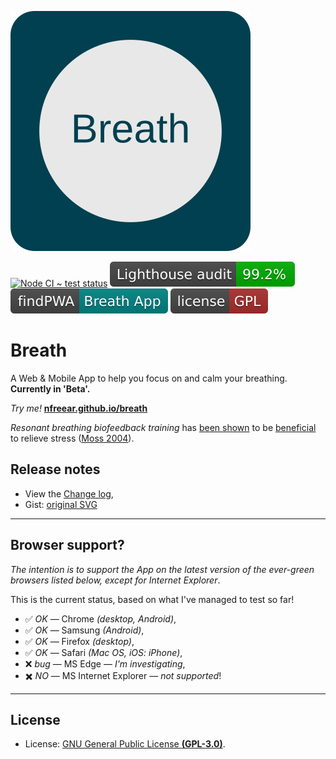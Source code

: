 
[![Breath Web App][icon]][app]

[![Node CI ~ test status][gh-badge]][gh-link]
[![Lighthouse audit][lh-badge]][lh-link]
[![Find PWA directory][find-badge]][find-link]
[![License: GPL][gpl-badge]][gpl]

# Breath #

A Web & Mobile App to help you focus on and calm your breathing.
__Currently in 'Beta'.__

_Try me!_ [__nfreear.github.io/breath__][app]


_Resonant breathing biofeedback training_ has [been shown][sutarto 2012] to be
[beneficial][wp] to relieve stress ([Moss 2004][]).

## Release notes

 * View the [Change log](./CHANGELOG.md),
 * Gist: [original SVG][gist]

---
## Browser support?

_The intention is to support the App on the latest version of the
ever-green browsers listed below, except for Internet Explorer_.

This is the current status, based on what I've managed to test so far!

 * ✅ _OK_ — Chrome _(desktop, Android)_,
 * ✅ _OK_ — Samsung _(Android)_,
 * ✅ _OK_ — Firefox _(desktop)_,
 * ✅ _OK_ — Safari _(Mac OS, iOS: iPhone)_,
 * ❌ _bug_ — MS Edge — _I'm investigating_,
 * ✖️ _NO_ — MS Internet Explorer — _not supported_!

---
## License

 * License: [GNU General Public License __(GPL-3.0)__][gpl].

[wp]: https://en.wikipedia.org/wiki/Biofeedback#Stress_reduction
  "Biofeedback on Wikipedia."
[sutarto 2012]: https://doi.org/10.1080%2F10803548.2012.11076959
"A.P. Sutarto, M.N.A Wahab & N.M. Zin (2012) Resonant Breathing Biofeedback Training for Stress Reduction Among Manufacturing Operators, Internat. J. of Occupational Safety and Ergonomics, 18:4, 549-561, DOI: 10.1080/10803548.2012.11076959; Retrieved 04-April-2020"
[pdf-moss 2004]: https://bfe.org/articles/issue1_final.pdf
"(PDF) Moss D. Heart rate variability (HRV) biofeedback. Psychophysiology Today. 2004;(1):4–11. Retrieved 04-April-2020."
[moss 2004]: https://scholar.google.com/scholar?q=Moss+%22Heart+rate+variability+%28HRV%29+biofeedback%22#
"Moss D. Heart rate variability (HRV) biofeedback. Psychophysiology Today. 2004;(1):4–11. On Google Scholar."
[eddie]: https://eddiestern.com/the-breathing-app/
[android]: https://play.google.com/store/apps/details?id=org.ayny.breathingapp#
  "The Breathing App, on Google Play for Android."
[ios]: https://apps.apple.com/us/app/the-breathing-app/id1285982210
  "The Breathing App, on the Apple App Store for iOS."
[sergey]: https://play.google.com/store/apps/developer?id=Sergey+Varichev
[video]: https://youtu.be/xXpsoGHnEiU?list=UUNMy2KojFn0jMbxbHZVppGw&index=4#
  "Breathing App Quick Start, 2017, on YouTube."
[pwa]: https://en.wikipedia.org/wiki/Progressive_web_application#Service_workers
[ball]: https://en.wikipedia.org/wiki/File:Racquetball_ball.svg
[anim-ball]: https://commons.wikimedia.org/wiki/File:Soccer_ball_animated.svg
[color]: https://www.rapidtables.com/web/color/color-wheel.html
[gist]: https://gist.github.com/nfreear/c8666ec92360d09c4f6d559a4e4d55ec
  "Gist: nfreear / breathing-animation.web-app.svg"
[gpl-badge]: docs/lib/badge-gpl.svg
[gpl]: https://gnu.org/licenses/gpl-3.0.html#content
  "© Nick Freear, 01-Apr-2020 | GNU General Public License version | GPL-3.0+"
[lh-badge]: docs/lib/badge-lighthouse.svg
  "Lighthouse audit report — 99.2% — (97 | 100 | 100 | 100)"
[lh-link]: https://lighthouse-dot-webdotdevsite.appspot.com/lh/html?url=https%3A//nfreear.github.io/breath/
[find-badge]: docs/lib/badge-findpwa.svg
[find-link]: https://findpwa.com/app/breath-web-app "'Breath' on findPWA"
[gh-badge]: https://github.com/nfreear/breath/workflows/Node%20CI/badge.svg
[gh-link]: https://github.com/nfreear/breath/actions "Node CI — Test status"
[app]: https://nfreear.github.io/breath/?utm_source=readme "Try the 'Breath' Web App (beta)"
[icon]: docs/lib/icon.svg
